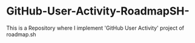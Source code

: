 # GitHub-User-Activity-RoadmapSH-
This is a Repository where I implement 'GitHub User Activity' project of roadmap.sh
